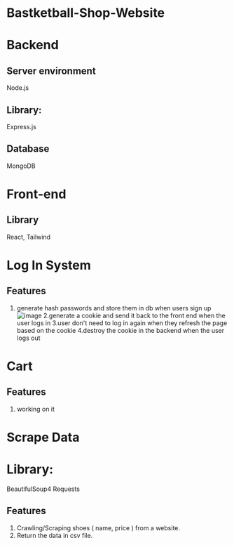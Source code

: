 # Bastketball-Shop-Website

# Backend
## Server environment 
Node.js

## Library:
Express.js

## Database
MongoDB

# Front-end
## Library
React, Tailwind

# Log In System
## Features
1. generate hash passwords and store them in db when users sign up
![image](https://github.com/duclongbox/Bastketball-Shop-Website/assets/127691823/8ee4ef21-02b4-4cff-a06f-5caef864933d)
2.generate a cookie and send it back to the front end when the user logs in
3.user don't need to log in again when they refresh the page based on the cookie
4.destroy the cookie in the backend when the user logs out
     

# Cart 
## Features
  1. working on it



# Scrape Data
# Library:
BeautifulSoup4
Requests
## Features
  1. Crawling/Scraping shoes ( name, price ) from a website.
  2. Return the data in csv file. 
